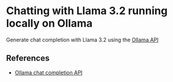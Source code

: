 # Chatting with Llama 3.2 running locally on Ollama

Generate chat completion with Llama 3.2 using the [Ollama API](https://github.com/ollama/ollama-python)

## References
* [Ollama chat completion API](https://github.com/ollama/ollama/blob/main/docs/api.md#generate-a-chat-completion)
